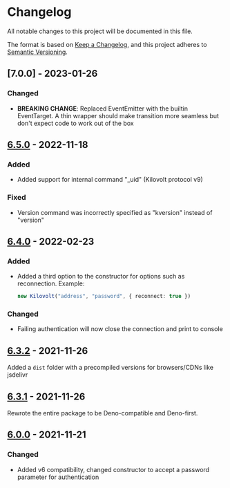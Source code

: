 # Changelog

All notable changes to this project will be documented in this file.

The format is based on [Keep a Changelog](https://keepachangelog.com/en/1.0.0/),
and this project adheres to [Semantic Versioning](https://semver.org/spec/v2.0.0.html).

## [7.0.0] - 2023-01-26

### Changed

- **BREAKING CHANGE**: Replaced EventEmitter with the builtin EventTarget. A thin wrapper should make transition more seamless but don't expect code to work out of the box 

## [6.5.0] - 2022-11-18

### Added

- Added support for internal command "_uid" (Kilovolt protocol v9)

### Fixed

- Version command was incorrectly specified as "kversion" instead of "version"

## [6.4.0] - 2022-02-23

### Added

- Added a third option to the constructor for options such as reconnection. Example:
  ```ts
  new Kilovolt("address", "password", { reconnect: true })
  ```

### Changed

- Failing authentication will now close the connection and print to console

## [6.3.2] - 2021-11-26

Added a `dist` folder with a precompiled versions for browsers/CDNs like jsdelivr

## [6.3.1] - 2021-11-26

Rewrote the entire package to be Deno-compatible and Deno-first.

## [6.0.0] - 2021-11-21

### Changed

- Added v6 compatibility, changed constructor to accept a password parameter for authentication

[6.5.0]: https://github.com/strimertul/kilovolt-client-ts/compare/v6.4.0...v6.5.0
[6.4.0]: https://github.com/strimertul/kilovolt-client-ts/compare/v6.3.2...v6.4.0
[6.3.2]: https://github.com/strimertul/kilovolt-client-ts/compare/v6.3.1...v6.3.2
[6.3.1]: https://github.com/strimertul/kilovolt-client-ts/compare/v6.0.0...v6.3.1
[6.0.0]: https://github.com/strimertul/kilovolt-client-ts/compare/v5.0.1...v6.0.0